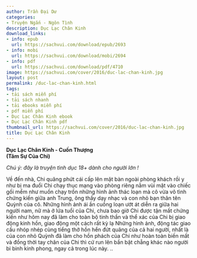 ```yaml
---
author: Trần Đại Dư
categories:
- Truyện Ngắn - Ngôn Tình
description: Dục Lạc Chân Kinh
download_links:
- info: epub
  url: https://sachvui.com/download/epub/2693
- info: mobi
  url: https://sachvui.com/download/mobi/2694
- info: pdf
  url: https://sachvui.com/download/pdf/4710
image: https://sachvui.com/cover/2016/duc-lac-chan-kinh.jpg
layout: post
permalink: /duc-lac-chan-kinh.html
tags:
- tải sách miễn phí
- tải sách nhanh
- tải ebooks miễn phí
- pdf miễn phí
- Dục Lạc Chân Kinh ebook
- Dục Lạc Chân Kinh pdf
thumbnail_url: https://sachvui.com/cover/2016/duc-lac-chan-kinh.jpg
title: Dục Lạc Chân Kinh
---
```


 <div class="item-desc text-justify"> <p><strong>Dục Lạc Chân Kinh - Cuốn Thượng <br>(Tâm Sự Của Chi)</strong></p><p><em>Chú ý: đây là truyện tình dục 18+ dành cho người lớn ! </em></p><p>Về đến nhà, Chi quăng phứt cái cấp lên mặt bàn ngoài phòng khách rồi y như bị ma đuổi Chi chạy thục mạng vào phòng riêng nằm vùi mặt vào chiếc gối mểm như muốn chạy trốn những hình ảnh thác loạn mà cô vừa vô tình chứng kiến giữa anh Trung, ông thầy dạy nhạc và con nhỏ bạn thân tên Quỳnh của cô. Những hình ảnh ái ần cuồng loạn ướt át diễn ra giữa hai người nam, nữ mà ở lứa tuổi của Chi, chưa bao giờ Chi được tận mất chứng kiến như hôm nay đã làm cho toàn bộ tinh thần và thể xác của Chi bị giao động kinh hồn, giao động một cách rất kỳ lạ Những hình ảnh, động tác giao cấu nhóp nhép cùng tiểng thở hồn hển đứt quãng của cả hai người, nhất là của con nhỏ Quỳnh đã làm cho hồn phách của Chi như hoàn toàn biến mất và đồng thời tay chân của Chi thì cứ run lên bần bật chẵng khác nào người bi binh kinh phong, ngay cả trong lúc này. ..</p> </div>